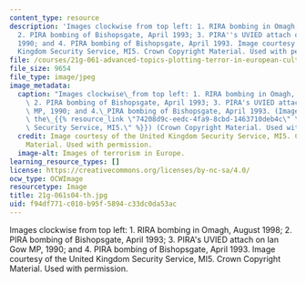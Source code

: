 ```yaml
---
content_type: resource
description: 'Images clockwise from top left: 1. RIRA bombing in Omagh, August 1998;
  2. PIRA bombing of Bishopsgate, April 1993; 3. PIRA''s UVIED attach on Ian Gow MP,
  1990; and 4. PIRA bombing of Bishopsgate, April 1993. Image courtesy of the United
  Kingdom Security Service, MI5. Crown Copyright Material. Used with permission.'
file: /courses/21g-061-advanced-topics-plotting-terror-in-european-culture-spring-2004/f94df771c010b95f5894c33dc0da53ac_21g-061s04-th.jpg
file_size: 9654
file_type: image/jpeg
image_metadata:
  caption: "Images clockwise\_from top left: 1. RIRA bombing in Omagh, August 1998;\
    \ 2. PIRA bombing of Bishopsgate, April 1993; 3. PIRA's UVIED attach on Ian Gow\
    \ MP, 1990; and 4.\_PIRA bombing of Bishopsgate, April 1993. (Image courtesy of\
    \ the\_{{% resource_link \"74208d9c-eedc-4fa9-8cbd-1463710deb4c\" \"United Kingdom\
    \ Security Service, MI5.\" %}}) (Crown Copyright Material. Used with permission.)"
  credit: Image courtesy of the United Kingdom Security Service, MI5. Crown Copyright
    Material. Used with permission.
  image-alt: Images of terrorism in Europe.
learning_resource_types: []
license: https://creativecommons.org/licenses/by-nc-sa/4.0/
ocw_type: OCWImage
resourcetype: Image
title: 21g-061s04-th.jpg
uid: f94df771-c010-b95f-5894-c33dc0da53ac
---
```

Images clockwise from top left: 1. RIRA bombing in Omagh, August 1998; 2. PIRA bombing of Bishopsgate, April 1993; 3. PIRA's UVIED attach on Ian Gow MP, 1990; and 4. PIRA bombing of Bishopsgate, April 1993. Image courtesy of the United Kingdom Security Service, MI5. Crown Copyright Material. Used with permission.